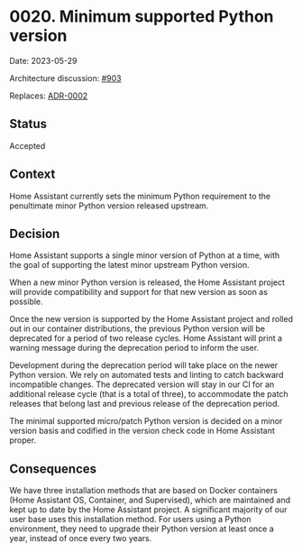 # 0020. Minimum supported Python version

Date: 2023-05-29

Architecture discussion: [#903](https://github.com/home-assistant/architecture/discussions/903)

Replaces: [ADR-0002](./0002-minimum-supported-python-version.md)

## Status

Accepted

## Context

Home Assistant currently sets the minimum Python requirement to the penultimate minor Python version released upstream.

## Decision

Home Assistant supports a single minor version of Python at a time, with the goal of supporting the latest minor upstream Python version.

When a new minor Python version is released, the Home Assistant project will provide compatibility and support for that new version as soon as possible.

Once the new version is supported by the Home Assistant project and rolled out in our container distributions, the previous Python version will be deprecated for a period of two release cycles. Home Assistant will print a warning message during the deprecation period to inform the user.

Development during the deprecation period will take place on the newer Python version. We rely on automated tests and linting to catch backward incompatible changes. The deprecated version will stay in our CI for an additional release cycle (that is a total of three),
to accommodate the patch releases that belong last and previous release of the deprecation period.

The minimal supported micro/patch Python version is decided on a minor version basis and codified in the version check code in Home Assistant proper.

## Consequences

We have three installation methods that are based on Docker containers (Home Assistant OS, Container, and Supervised), which are maintained and kept up to date by the Home Assistant project. A significant majority of our user base uses this installation method. For users using a Python environment, they need to upgrade their Python version at least once a year, instead of once every two years.

